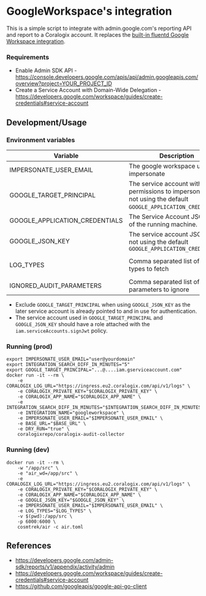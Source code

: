 # GoogleWorkspace's integration

This is a simple script to integrate with admin.google.com's reporting API and report to a Coralogix account. It replaces the [built-in fluentd Google Workspace integration](https://coralogix.com/docs/google-workspace-integration/).

### Requirements

- Enable Admin SDK API - https://console.developers.google.com/apis/api/admin.googleapis.com/overview?project=YOUR_PROJECT_ID
- Create a Service Account with Domain-Wide Delegation - https://developers.google.com/workspace/guides/create-credentials#service-account

## Development/Usage

### Environment variables

| Variable | Description           | Example | Required |
|----------|-----------------------|---------| -------- |
| IMPERSONATE_USER_EMAIL | The google workspace user to impersonate | `admin@yourdomain.com` | Yes |
| GOOGLE_TARGET_PRINCIPAL | The service account with permissions to impersonate if not using the default `GOOGLE_APPLICATION_CREDENTIALS`. | `...@....iam.gserviceaccount.com` | Yes or `GOOGLE_JSON_KEY` |
| GOOGLE_APPLICATION_CREDENTIALS | The Service Account JSON key of the running machine. | `{... }` | NO |
| GOOGLE_JSON_KEY | The service account JSON key if not using the default `GOOGLE_APPLICATION_CREDENTIALS`  | `{... }` | NO |
| LOG_TYPES | Comma separated list of log types to fetch | supported: `saml,drive,calendar,login,admin,groups,user_accounts,gcp,mobile` (default)   | No |
| IGNORED_AUDIT_PARAMETERS | Comma separated list of audit parameters to ignore | e.g `IGNORED_AUDIT_PARAMETERS=doc_title` so that the name of the documents won't show in your logs. | No |

- Exclude `GOOGLE_TARGET_PRINCIPAL` when using `GOOGLE_JSON_KEY` as the later service account is already pointed to and in use for authentication.
- The service account used in `GOOGLE_TARGET_PRINCIPAL` and `GOOGLE_JSON_KEY` should have a role attached with the `iam.serviceAccounts.signJwt` policy.

### Running (prod)

```shell
export IMPERSONATE_USER_EMAIL="user@yourdomain"
export INTEGRATION_SEARCH_DIFF_IN_MINUTES="5"
export GOOGLE_TARGET_PRINCIPAL="...@....iam.gserviceaccount.com"
docker run -it --rm \
    -e CORALOGIX_LOG_URL="https://ingress.eu2.coralogix.com/api/v1/logs" \
    -e CORALOGIX_PRIVATE_KEY="$CORALOGIX_PRIVATE_KEY" \
    -e CORALOGIX_APP_NAME="$CORALOGIX_APP_NAME" \
    -e INTEGRATION_SEARCH_DIFF_IN_MINUTES="$INTEGRATION_SEARCH_DIFF_IN_MINUTES"
    -e INTEGRATION_NAME="googleworkspace" \
    -e IMPERSONATE_USER_EMAIL="$IMPERSONATE_USER_EMAIL" \
    -e BASE_URL="$BASE_URL" \
    -e DRY_RUN="true" \
    coralogixrepo/coralogix-audit-collector
```

### Running (dev)

```
docker run -it --rm \
    -w "/app/src" \
    -e "air_wd=/app/src" \
    -e CORALOGIX_LOG_URL="https://ingress.eu2.coralogix.com/api/v1/logs" \
    -e CORALOGIX_PRIVATE_KEY="$CORALOGIX_PRIVATE_KEY" \
    -e CORALOGIX_APP_NAME="$CORALOGIX_APP_NAME" \
    -e GOOGLE_JSON_KEY="$GOOGLE_JSON_KEY" \
    -e IMPERSONATE_USER_EMAIL="$IMPERSONATE_USER_EMAIL" \
    -e LOG_TYPES="$LOG_TYPES" \
    -v $(pwd):/app/src \
    -p 6000:6000 \
    cosmtrek/air -c air.toml
```

## References

- https://developers.google.com/admin-sdk/reports/v1/appendix/activity/admin
- https://developers.google.com/workspace/guides/create-credentials#service-account
- https://github.com/googleapis/google-api-go-client
